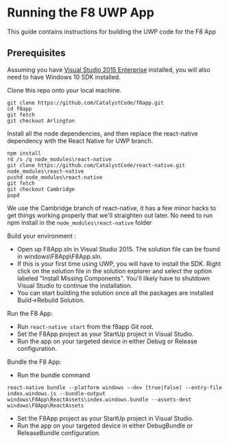 # Running the F8 UWP App

This guide contains instructions for building the UWP code for the F8 App

## Prerequisites

Assuming you have [Visual Studio 2015 Enterprise](\\products\PUBLIC\Products\Developers) installed, you will also need to have Windows 10 SDK installed. 

Clone this repo onto your local machine.
```
git clone https://github.com/CatalystCode/f8app.git
cd f8app
git fetch
git checkout Arlington
```
Install all the node dependencies, and then replace the react-native dependency with the React Native for UWP branch.
```
npm install
rd /s /q node_modules\react-native
git clone https://github.com/CatalystCode/react-native.git node_modules\react-native
pushd node_modules\react-native
git fetch
git checkout Cambridge
popd
```
We use the Cambridge branch of react-native, it has a few minor hacks to get things working properly that we'll straighten out later. No need to run npm install in the `node_modules\react-native` folder

Build your environment :

- Open up F8App.sln in Visual Studio 2015. The solution file can be found in windows\F8App\F8App.sln.
- If this is your first time using UWP, you will have to install the SDK. Right click on the solution file in the solution explorer and select the option labeled "Install Missing Components". You'll likely have to shutdown Visual Studio to continue the installation.
- You can start building the solution once all the packages are installed Build->Rebuild Solution. 

Run the F8 App:

- Run `react-native start` from the f8app Git root.
- Set the F8App project as your StartUp project in Visual Studio.
- Run the app on your targeted device in either Debug or Release configuration.

Bundle the F8 App:

- Run the bundle command
```
react-native bundle --platform windows --dev [true|false] --entry-file index.windows.js --bundle-output windows\F8App\ReactAssets\index.windows.bundle --assets-dest windows\F8App\ReactAssets
```
- Set the F8App project as your StartUp project in Visual Studio.
- Run the app on your targeted device in either DebugBundle or ReleaseBundle configuration.
